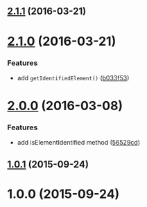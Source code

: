 <a name="2.1.1"></a>
## [2.1.1](https://github.com/fczbkk/identify-element/compare/v2.1.0...v2.1.1) (2016-03-21)




<a name="2.1.0"></a>
# [2.1.0](https://github.com/fczbkk/identify-element/compare/v2.0.0...v2.1.0) (2016-03-21)


### Features

* add `getIdentifiedElement()` ([b033f53](https://github.com/fczbkk/identify-element/commit/b033f53))



<a name="2.0.0"></a>
# [2.0.0](https://github.com/fczbkk/identify-element/compare/v1.0.1...v2.0.0) (2016-03-08)


### Features

* add isElementIdentified method ([56529cd](https://github.com/fczbkk/identify-element/commit/56529cd))



<a name="1.0.1"></a>
## [1.0.1](https://github.com/fczbkk/identify-element/compare/v1.0.0...v1.0.1) (2015-09-24)




<a name="1.0.0"></a>
# 1.0.0 (2015-09-24)




